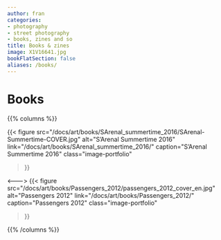 ```yaml
---
author: fran
categories:
- photography
- street photography
- books, zines and so
title: Books & zines
image: X1V16641.jpg
bookFlatSection: false
aliases: /books/
---
```


# Books

{{% columns %}}

{{< figure
  src="/docs/art/books/SArenal_summertime_2016/SArenal-Summertime-COVER.jpg"
  alt="S’Arenal Summertime 2016"
  link="/docs/art/books/SArenal_summertime_2016/"
  caption="S’Arenal Summertime 2016"
  class="image-portfolio"
>}}

<--->
{{< figure
  src="/docs/art/books/Passengers_2012/passengers_2012_cover_en.jpg"
  alt="Passengers 2012"
  link="/docs/art/books/Passengers_2012/"
  caption="Passengers 2012"
  class="image-portfolio"
>}}


{{% /columns %}}